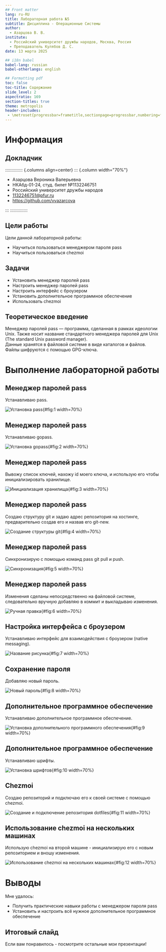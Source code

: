 ```yaml
---
## Front matter
lang: ru-RU
title: Лабораторная работа №5
subtitle: Дисциплина - Операционные Системы
author:
  - Азарцова В. В.
institute:
  - Российский университет дружбы народов, Москва, Россия
  - Преподаватель Кулябов Д. С.
date: 13 марта 2025

## i18n babel
babel-lang: russian
babel-otherlangs: english

## Formatting pdf
toc: false
toc-title: Содержание
slide_level: 2
aspectratio: 169
section-titles: true
theme: metropolis
header-includes:
 - \metroset{progressbar=frametitle,sectionpage=progressbar,numbering=fraction}
---
```


# Информация

## Докладчик

:::::::::::::: {.columns align=center}
::: {.column width="70%"}

  * Азарцова Вероника Валерьевна
  * НКАбд-01-24, студ. билет №1132246751
  * Российский университет дружбы народов
  * [1132246751@pfur.ru](mailto:1132246751@pfur.ru)
  * <https://github.com/vvazarcova>

:::
::::::::::::::

## Цели работы

Цели данной лабораторной работы:

- Научиться пользоваться менеджером пароля pass
- Научиться пользоваться chezmoi

## Задачи

- Установить менеджер паролей pass
- Настроить менеджер паролей pass
- Настроить интерфейс с броузером
- Установить дополнительное программное обеспечение
- Использовать chezmoi

## Теоретическое введение

Менеджер паролей pass — программа, сделанная в рамках идеологии Unix. Также носит название стандартного менеджера паролей для Unix (The standard Unix password manager).  
Данные хранятся в файловой системе в виде каталогов и файлов. Файлы шифруются с помощью GPG-ключа.

# Выполнение лабораторной работы

## Менеджер паролей pass

Устанавливаю pass.

![Установка pass](image/1.png){#fig:1 width=70%}

## Менеджер паролей pass

Устанавливаю gopass.

![Установка gopass](image/2.png){#fig:2 width=70%}

## Менеджер паролей pass

Вывожу список ключей, нахожу id моего ключа, и использую его чтобы инициализировать хранилище.

![Инициализация хранилища](image/3.png){#fig:3 width=70%}

## Менеджер паролей pass

Создаю структуру git и задаю адрес репозитория на хостинге, предварительно создав его и назвав его git-new.

![Создание структуры git](image/4.png){#fig:4 width=70%}

## Менеджер паролей pass

Синхронизирую с помощью команд pass git pull и push.

![Синхронизация](image/5.png){#fig:5 width=70%}

## Менеджер паролей pass

Изменения сделаны непосредственно на файловой системе, следовательно вручную добавляю в коммит и выкладываю изменения.

![Ручная правка](image/6.png){#fig:6 width=70%}

## Настройка интерфейса с броузером

Устанавливаю интерфейс для взаимодействия с броузером (native messaging).

![Название рисунка](image/7.png){#fig:7 width=70%}

## Сохранение пароля

Добавляю новый пароль.

![Новый пароль](image/8.png){#fig:8 width=70%}

## Дополнительное программное обеспечение

Устанавливаю дополнительное программное обеспечение.

![Установка дополнительного программного обеспечения](image/9.png){#fig:9 width=70%}

## Дополнительное программное обеспечение

Устанавливаю шрифты.

![Установка шрифтов](image/10.png){#fig:10 width=70%}

## Chezmoi

Создаю репозиторий и подключаю его к своей системе с помощью chezmoi.

![Создание и подключение репозитория dotfiles](image/11.png){#fig:11 width=70%}

## Использование chezmoi на нескольких машинах

Использую chezmoi на второй машине - инициализирую его с новым репозиторием и вношу изменения.

![Использование chezmoi на нескольких машинах](image/12.png){#fig:12 width=70%}


# Выводы

Мне удалось:

- Получить практические навыки работы с менеджером пароля pass
- Установить и настроить всё нужное дополнительное программное обеспечение

## Итоговый слайд

Если вам понравилось - посмотрите остальные мои презентации!



